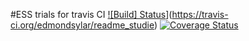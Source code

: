 #ESS trials for travis CI
[![Build] Status](https://travis-ci/edmondsylar/readme_studie.svg?branch=master)](https://travis-ci.org/edmondsylar/readme_studie)
[![Coverage Status](https://coveralls.io/repos/github/edmondsylar/readme_studie/badge.svg?branch=master)](https://coveralls.io/github/edmondsylar/readme_studie?branch=master)
